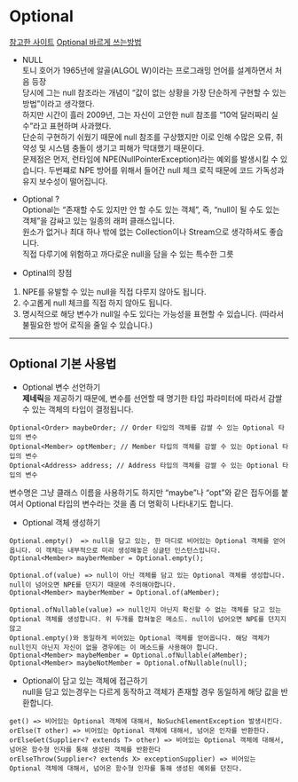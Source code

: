 # Optional
[참고한 사이트](https://www.daleseo.com/java8-optional-before/)
[Optional 바르게 쓰는방법](http://homoefficio.github.io/2019/10/03/Java-Optional-%EB%B0%94%EB%A5%B4%EA%B2%8C-%EC%93%B0%EA%B8%B0/)

* NULL   
토니 호어가 1965년에 알골(ALGOL W)이라는 프로그래밍 언어를 설계하면서 처음 등장   
당시에 그는 null 참조라는 개념이 “값이 없는 상황을 가장 단순하게 구현할 수 있는 방법”이라고 생각했다.   
하지만 시간이 흘러 2009년, 그는 자신이 고안한 null 참조를 “10억 달러짜리 실수”라고 표현하며 사과했다.   
단순히 구현하기 쉬웠기 때문에 null 참조를 구상했지만 이로 인해 수많은 오류, 취약성 및 시스템 충돌이 생기고 피해가 막대했기 때문이다.   
문제점은 먼저, 런타임에 NPE(NullPointerException)라는 예외를 발생시킬 수 있습니다. 두번쨰로 NPE 방어를 위해서 들어간 null 체크 로직 때문에 코드 가독성과 유지 보수성이 떨어집니다.   

* Optional ?   
Optional는 “존재할 수도 있지만 안 할 수도 있는 객체”, 즉, “null이 될 수도 있는 객체”을 감싸고 있는 일종의 래퍼 클래스입니다.    
원소가 없거나 최대 하나 밖에 없는 Collection이나 Stream으로 생각하셔도 좋습니다.   
직접 다루기에 위험하고 까다로운 null을 담을 수 있는 특수한 그릇

* Optinal의 장점
1. NPE를 유발할 수 있는 null을 직접 다루지 않아도 됩니다.
2. 수고롭게 null 체크를 직접 하지 않아도 됩니다.
3. 명시적으로 해당 변수가 null일 수도 있다는 가능성을 표현할 수 있습니다. (따라서 불필요한 방어 로직을 줄일 수 있습니다.)

---

## Optional 기본 사용법

* Optional 변수 선언하기   
<b>제네릭</b>을 제공하기 때문에, 변수를 선언할 때 명기한 타입 파라미터에 따라서 감쌀 수 있는 객체의 타입이 결정됩니다.   
~~~
Optional<Order> maybeOrder; // Order 타입의 객체를 감쌀 수 있는 Optional 타입의 변수   
Optional<Member> optMember; // Member 타입의 객체를 감쌀 수 있는 Optional 타입의 변수   
Optional<Address> address; // Address 타입의 객체를 감쌀 수 있는 Optional 타입의 변수   
~~~
변수명은 그냥 클래스 이름을 사용하기도 하지만 “maybe”나 “opt”와 같은 접두어를 붙여서 Optional 타입의 변수라는 것을 좀 더 명확히 나타내기도 합니다.   

* Optional 객체 생성하기
```
Optional.empty()  => null을 담고 있는, 한 마디로 비어있는 Optional 객체를 얻어옵니다. 이 객체는 내부적으로 미리 생성해놓은 싱글턴 인스턴스입니다.   
Optional<Member> mayberMember = Optional.empty();   

Optional.of(value) => null이 아닌 객체를 담고 있는 Optional 객체를 생성합니다. null이 넘어오면 NPE를 던지기 때문에 주의해야합니다.
Optional<Member> mayberMember = Optional.of(aMember);

Optional.ofNullable(value) => null인지 아닌지 확신할 수 없는 객체를 담고 있는 Optional 객체를 생성합니다. 위 두개를 합쳐놓은 메소드. null이 넘어오면 NPE를 던지지 않고
Optional.empty()와 동일하게 비어있는 Optional 객체를 얻어옵니다. 해당 객체가 null인지 아닌지 자신이 없을 경우에는 이 메소드를 사용해야 합니다.
Optional<Member> maybeMember = Optional.ofNullable(aMember);
Optional<Member> maybeNotMember = Optional.ofNullable(null);

```

* Optional이 담고 있는 객체에 접근하기   
null을 담고 있는경우는 다르게 동작하고 객체가 존재할 경우 동일하게 해당 값을 반환합니다.   
~~~
get() => 비어있는 Optional 객체에 대해서, NoSuchElementException 발생시킨다.
orElse(T other) => 비어있는 Optional 객체에 대해서, 넘어온 인자를 반환한다.
orElseGet(Supplier<? extends T> other) => 비어있는 Optional 객체에 대해서, 넘어온 함수형 인자를 통해 생성된 객체를 반환한다
orElseThrow(Supplier<? extends X> exceptionSupplier) => 비어있는 Optional 객체에 대해서, 넘어온 함수형 인자를 통해 생성된 예외를 던진다.
~~~


  
   

